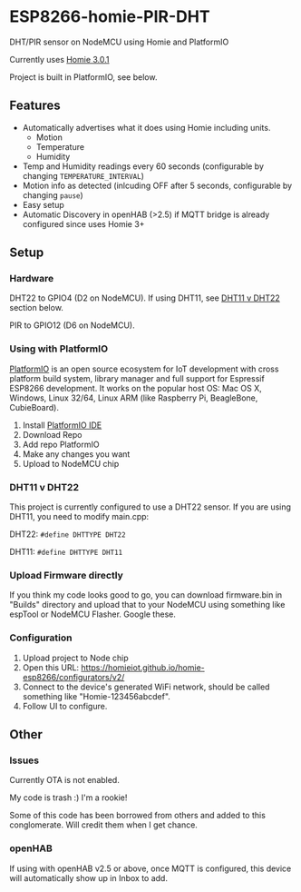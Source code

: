# ESP8266-homie-PIR-DHT
DHT/PIR sensor on NodeMCU using Homie and PlatformIO

Currently uses [Homie 3.0.1](https://github.com/homieiot/convention/releases/tag/v3.0.1)

Project is built in PlatformIO, see below. 

## Features
- Automatically advertises what it does using Homie including units. 
    - Motion
    - Temperature
    - Humidity
- Temp and Humidity readings every 60 seconds (configurable by changing ```TEMPERATURE_INTERVAL```)
- Motion info as detected (inlcuding OFF after 5 seconds, configurable by changing ```pause```)
- Easy setup
- Automatic Discovery in openHAB (>2.5) if MQTT bridge is already configured since uses Homie 3+

## Setup
### Hardware
DHT22 to GPIO4 (D2 on NodeMCU). If using DHT11, see [DHT11 v DHT22](#dht11-v-dht22) section below.

PIR to GPIO12 (D6 on NodeMCU).

### Using with PlatformIO

[PlatformIO](http://platformio.org) is an open source ecosystem for IoT development with cross platform build system, library manager and full support for Espressif ESP8266 development. It works on the popular host OS: Mac OS X, Windows, Linux 32/64, Linux ARM (like Raspberry Pi, BeagleBone, CubieBoard).

1. Install [PlatformIO IDE](http://platformio.org/platformio-ide)
2. Download Repo
3. Add repo PlatformIO
4. Make any changes you want
5. Upload to NodeMCU chip

### DHT11 v DHT22
This project is currently configured to use a DHT22 sensor. If you are using DHT11, you need to modify main.cpp:

DHT22:
```#define DHTTYPE DHT22```

DHT11:
```#define DHTTYPE DHT11```

### Upload Firmware directly
If you think my code looks good to go, you can download firmware.bin in "Builds" directory and upload that to your NodeMCU using something like espTool or NodeMCU Flasher. Google these.

### Configuration

1. Upload project to Node chip
2. Open this URL: https://homieiot.github.io/homie-esp8266/configurators/v2/
3. Connect to the device's generated WiFi network, should be called something like "Homie-123456abcdef".
4. Follow UI to configure.

## Other
### Issues
Currently OTA is not enabled. 

My code is trash :) I'm a rookie!

Some of this code has been borrowed from others and added to this conglomerate. Will credit them when I get chance. 

### openHAB
If using with openHAB v2.5 or above, once MQTT is configured, this device will automatically show up in Inbox to add. 